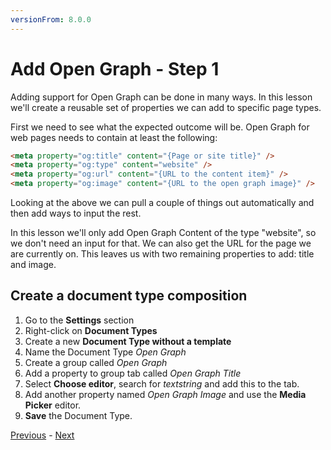 ```yaml
---
versionFrom: 8.0.0
---
```


# Add Open Graph - Step 1

Adding support for Open Graph can be done in many ways. In this lesson we'll create a reusable set of properties we can add to specific page types.

First we need to see what the expected outcome will be. Open Graph for web pages needs to contain at least the following:

```html
<meta property="og:title" content="{Page or site title}" />
<meta property="og:type" content="website" />
<meta property="og:url" content="{URL to the content item}" />
<meta property="og:image" content="{URL to the open graph image}" />
```

Looking at the above we can pull a couple of things out automatically and then add ways to input the rest.

In this lesson we'll only add Open Graph Content of the type "website", so we don't need an input for that. We can also get the URL for the page we are currently on. This leaves us with two remaining properties to add: title and image.

## Create a document type composition

1. Go to the **Settings** section
2. Right-click on **Document Types**
3. Create a new **Document Type without a template**
3. Name the Document Type *Open Graph*
4. Create a group called *Open Graph*
5. Add a property to group tab called *Open Graph Title*
6. Select **Choose editor**, search for *textstring* and add this to the tab.
7. Add another property named *Open Graph Image* and use the **Media Picker** editor.
8. **Save** the Document Type.

[Previous](index.md) - [Next](step-2.md)
